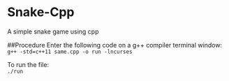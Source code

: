 # Snake-Cpp
A simple snake game using cpp

##Procedure
Enter the following code on a g++ compiler terminal window:<br/>
```g++ -std=c++11 same.cpp -o run -lncurses```

To run the file:<br/>
```./run```
